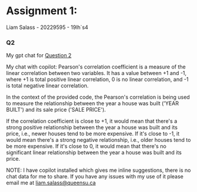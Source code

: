 [Question 2]: https://chat.openai.com/share/71396409-e491-4f84-a863-331114723848


# Assignment 1:
Liam Salass - 20229595 - 19lh`s4


### Q2
My gpt chat for [Question 2]

My chat with copilot:
Pearson's correlation coefficient is a measure of the linear correlation between two variables. It has a value between +1 and -1, where +1 is total positive linear correlation, 0 is no linear correlation, and -1 is total negative linear correlation.

In the context of the provided code, the Pearson's correlation is being used to measure the relationship between the year a house was built ('YEAR BUILT') and its sale price ('SALE PRICE').

If the correlation coefficient is close to +1, it would mean that there's a strong positive relationship between the year a house was built and its price, i.e., newer houses tend to be more expensive. If it's close to -1, it would mean there's a strong negative relationship, i.e., older houses tend to be more expensive. If it's close to 0, it would mean that there's no significant linear relationship between the year a house was built and its price.


NOTE: I have copilot installed which gives me inline suggestions, there is no chat data for me to share. If you have any issues with my use of it please email me at liam.salass@queensu.ca

